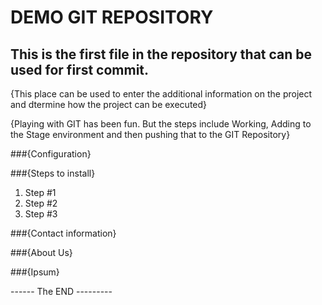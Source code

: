 # DEMO GIT REPOSITORY

## This is the first file in the repository that can be used for first commit. 

{This place can be used to enter the additional information on the project and dtermine how the project can be executed}


{Playing with GIT has been fun. But the steps include Working, Adding to the Stage environment and then pushing that to the GIT Repository}


###{Configuration}


###{Steps to install}

1. Step #1
2. Step #2 
3. Step #3


###{Contact information}

###{About Us}

###{Ipsum}





------ The END ---------
